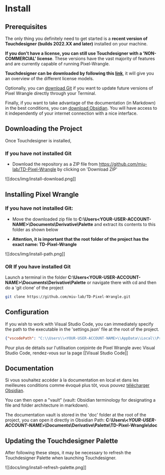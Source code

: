 # Install

## Prerequisites

The only thing you definitely need to get started is a **recent version of Touchdesigner (builds 2022.XX and later)** installed on your machine.

**If you don't have a license, you can still use Touchdesigner with a 'NON-COMMERCIAL' license**. These versions have the vast majority of features and are currently capable of running Pixel-Wrangle.

**Touchdesigner can be downloaded by following this [link](https://derivative.ca/download)**, it will give you an overview of the different license models.

Optionally, you can [download Git](https://git-scm.com/downloads) if you want to update future versions of Pixel Wrangle directly through your Terminal.

Finally, if you want to take advantage of the documentation (in Markdown) in the best conditions, you can [download Obsidian](https://obsidian.md/). You will have access to it independently of your internet connection with a nice interface.

## Downloading the Project

Once Touchdesigner is installed,

### **If you have not installed Git**

- Download the repository as a ZIP file from <https://github.com/miu-lab/TD-Pixel-Wrangle> by clicking on 'Download ZIP'

![[docs/img/install-download.png]]

## Installing Pixel Wrangle

### **If you have not installed Git:**

- Move the downloaded zip file to **C:\Users\<YOUR-USER-ACCOUNT-NAME>\Documents\Derivative\Palette** and extract its contents to this folder as shown below

- **Attention, it is important that the root folder of the project has the exact name: TD-Pixel-Wrangle**

![[docs/img/install-path.png]]

### **OR If you have installed Git**

Launch a terminal in the folder **C:\Users\<YOUR-USER-ACCOUNT-NAME>\Documents\Derivative\Palette** or navigate there with cd and then do a 'git clone' of the project

```bash
git clone https://github.com/miu-lab/TD-Pixel-Wrangle.git
```

## Configuration

If you wish to work with Visual Studio Code, you can immediately specify the path to the executable in the 'settings.json' file at the root of the project.

```json
{"vscodePath": "C:\\Users\\<YOUR-USER-ACCOUNT-NAME>\\AppData\\Local\\Programs\\Microsoft VS Code\\Code.exe"}
```

Pour plus de détails sur l'utilisation conjointe de Pixel Wrangle avec Visual Studio Code, rendez-vous sur la page [[Visual Studio Code]]

## Documentation

Si vous souhaitez accéder à la documentation en local et dans les meilleures conditions comme évoqué plus tôt, vous pouvez [télécharger Obsidian](https://obsidian.md).

You can then open a "vault" (vault: Obsidian terminology for designating a file and folder architecture in markdown).

The documentation vault is stored in the 'doc' folder at the root of the project, you can open it directly in Obsidian
Path: **C:\\Users\\<*YOUR-USER-ACCOUNT-NAME*>\\Documents\\Derivative\\Palette\\TD-Pixel-Wrangle\\doc**

## Updating the Touchdesigner Palette

After following these steps, it may be necessary to refresh the Touchdesigner Palette when launching Touchdesigner.

![[docs/img/install-refresh-palette.png]]
